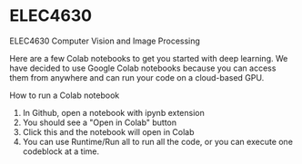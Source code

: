 # ELEC4630
ELEC4630 Computer Vision and Image Processing

Here are a few Colab notebooks to get you started with deep learning.  We have decided to use Google Colab notebooks because you can access them from anywhere and can run your code on a cloud-based GPU.  

How to run a Colab notebook

1. In Github, open a notebook with ipynb extension
2. You should see a "Open in Colab" button
3. Click this and the notebook will open in Colab
4. You can use Runtime/Run all to run all the code, or you can execute one codeblock at a time.
